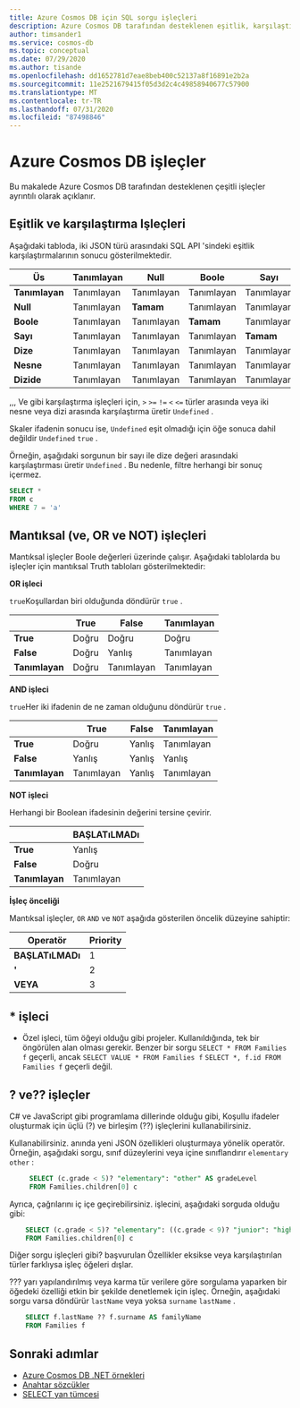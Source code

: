 ```yaml
---
title: Azure Cosmos DB için SQL sorgu işleçleri
description: Azure Cosmos DB tarafından desteklenen eşitlik, karşılaştırma ve mantıksal işleçler gibi SQL işleçleri hakkında bilgi edinin.
author: timsander1
ms.service: cosmos-db
ms.topic: conceptual
ms.date: 07/29/2020
ms.author: tisande
ms.openlocfilehash: dd1652781d7eae8beb400c52137a8f16891e2b2a
ms.sourcegitcommit: 11e2521679415f05d3d2c4c49858940677c57900
ms.translationtype: MT
ms.contentlocale: tr-TR
ms.lasthandoff: 07/31/2020
ms.locfileid: "87498846"
---
```

# <a name="operators-in-azure-cosmos-db"></a>Azure Cosmos DB işleçler

Bu makalede Azure Cosmos DB tarafından desteklenen çeşitli işleçler ayrıntılı olarak açıklanır.

## <a name="equality-and-comparison-operators"></a>Eşitlik ve karşılaştırma Işleçleri

Aşağıdaki tabloda, iki JSON türü arasındaki SQL API 'sindeki eşitlik karşılaştırmalarının sonucu gösterilmektedir.

| **Üs** | **Tanımlayan** | **Null** | **Boole** | **Sayı** | **Dize** | **Nesne** | **Dizide** |
|---|---|---|---|---|---|---|---|
| **Tanımlayan** | Tanımlayan | Tanımlayan | Tanımlayan | Tanımlayan | Tanımlayan | Tanımlayan | Tanımlayan |
| **Null** | Tanımlayan | **Tamam** | Tanımlayan | Tanımlayan | Tanımlayan | Tanımlayan | Tanımlayan |
| **Boole** | Tanımlayan | Tanımlayan | **Tamam** | Tanımlayan | Tanımlayan | Tanımlayan | Tanımlayan |
| **Sayı** | Tanımlayan | Tanımlayan | Tanımlayan | **Tamam** | Tanımlayan | Tanımlayan | Tanımlayan |
| **Dize** | Tanımlayan | Tanımlayan | Tanımlayan | Tanımlayan | **Tamam** | Tanımlayan | Tanımlayan |
| **Nesne** | Tanımlayan | Tanımlayan | Tanımlayan | Tanımlayan | Tanımlayan | **Tamam** | Tanımlayan |
| **Dizide** | Tanımlayan | Tanımlayan | Tanımlayan | Tanımlayan | Tanımlayan | Tanımlayan | **Tamam** |

,,, Ve gibi karşılaştırma işleçleri için, `>` `>=` `!=` `<` `<=` türler arasında veya iki nesne veya dizi arasında karşılaştırma üretir `Undefined` .  

Skaler ifadenin sonucu ise, `Undefined` eşit olmadığı için öğe sonuca dahil değildir `Undefined` `true` .

Örneğin, aşağıdaki sorgunun bir sayı ile dize değeri arasındaki karşılaştırması üretir `Undefined` . Bu nedenle, filtre herhangi bir sonuç içermez.

```sql
SELECT *
FROM c
WHERE 7 = 'a'
```

## <a name="logical-and-or-and-not-operators"></a>Mantıksal (ve, OR ve NOT) işleçleri

Mantıksal işleçler Boole değerleri üzerinde çalışır. Aşağıdaki tablolarda bu işleçler için mantıksal Truth tabloları gösterilmektedir:

**OR işleci**

`true`Koşullardan biri olduğunda döndürür `true` .

|  | **True** | **False** | **Tanımlayan** |
| --- | --- | --- | --- |
| **True** |Doğru |Doğru |Doğru |
| **False** |Doğru |Yanlış |Tanımlayan |
| **Tanımlayan** |Doğru |Tanımlayan |Tanımlayan |

**AND işleci**

`true`Her iki ifadenin de ne zaman olduğunu döndürür `true` .

|  | **True** | **False** | **Tanımlayan** |
| --- | --- | --- | --- |
| **True** |Doğru |Yanlış |Tanımlayan |
| **False** |Yanlış |Yanlış |Yanlış |
| **Tanımlayan** |Tanımlayan |Yanlış |Tanımlayan |

**NOT işleci**

Herhangi bir Boolean ifadesinin değerini tersine çevirir.

|  | **BAŞLATıLMADı** |
| --- | --- |
| **True** |Yanlış |
| **False** |Doğru |
| **Tanımlayan** |Tanımlayan |

**İşleç önceliği**

Mantıksal işleçler, `OR` `AND` ve `NOT` aşağıda gösterilen öncelik düzeyine sahiptir:

| **Operatör** | **Priority** |
| --- | --- |
| **BAŞLATıLMADı** |1 |
| **'** |2 |
| **VEYA** |3 |

## <a name="-operator"></a>* işleci

* Özel işleci, tüm öğeyi olduğu gibi projeler. Kullanıldığında, tek bir öngörülen alan olması gerekir. Benzer bir sorgu `SELECT * FROM Families f` geçerli, ancak `SELECT VALUE * FROM Families f` `SELECT *, f.id FROM Families f` geçerli değil.

## <a name="-and--operators"></a>? ve?? işleçler

C# ve JavaScript gibi programlama dillerinde olduğu gibi, Koşullu ifadeler oluşturmak için üçlü (?) ve birleşim (??) işleçlerini kullanabilirsiniz.

Kullanabilirsiniz. anında yeni JSON özellikleri oluşturmaya yönelik operatör. Örneğin, aşağıdaki sorgu, sınıf düzeylerini veya içine sınıflandırır `elementary` `other` :

```sql
     SELECT (c.grade < 5)? "elementary": "other" AS gradeLevel
     FROM Families.children[0] c
```

Ayrıca, çağrılarını iç içe geçirebilirsiniz. işlecini, aşağıdaki sorguda olduğu gibi: 

```sql
    SELECT (c.grade < 5)? "elementary": ((c.grade < 9)? "junior": "high") AS gradeLevel
    FROM Families.children[0] c
```

Diğer sorgu işleçleri gibi? başvurulan Özellikler eksikse veya karşılaştırılan türler farklıysa işleç öğeleri dışlar.

??? yarı yapılandırılmış veya karma tür verilere göre sorgulama yaparken bir öğedeki özelliği etkin bir şekilde denetlemek için işleç. Örneğin, aşağıdaki sorgu varsa döndürür `lastName` veya yoksa `surname` `lastName` .

```sql
    SELECT f.lastName ?? f.surname AS familyName
    FROM Families f
```

## <a name="next-steps"></a>Sonraki adımlar

- [Azure Cosmos DB .NET örnekleri](https://github.com/Azure/azure-cosmos-dotnet-v3)
- [Anahtar sözcükler](sql-query-keywords.md)
- [SELECT yan tümcesi](sql-query-select.md)

